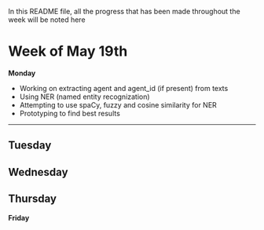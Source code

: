 In this README file, all the progress that has been made throughout the week will be noted here

# Week of May 19th
**Monday**
- Working on extracting agent and agent_id (if present) from texts
- Using NER (named entity recognization)
- Attempting to use spaCy, fuzzy and cosine similarity for NER
- Prototyping to find best results
---
**Tuesday**
---
**Wednesday**
---
**Thursday**
---
**Friday**

